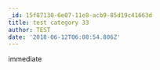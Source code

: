```yaml
---
_id: 15f87130-6e07-11e8-acb9-85d19c41663d
title: test category 33
author: TEST
date: '2018-06-12T06:08:54.806Z'
---
```

immediate
